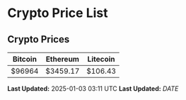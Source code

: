 # Crypto Price List

## Crypto Prices
| Bitcoin | Ethereum | Litecoin |
| ------- | -------- | -------- |
| $96964 | $3459.17 | $106.43 |
**Last Updated:** 2025-01-03 03:11 UTC
**Last Updated:** $DATE$
